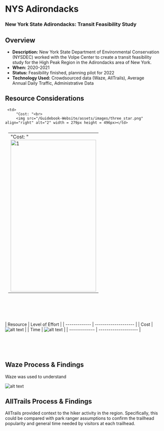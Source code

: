 # NYS Adirondacks

### New York State Adirondacks: Transit Feasibility Study

## Overview

- **Description:** New York State Department of Environmental Conservation (NYSDEC) worked with the Volpe Center to create a transit feasibility study for the High Peak Region in the Adirondacks area of New York.
- **When:** 2020-2021
- **Status:** Feasibility finished, planning pilot for 2022
- **Technology Used:** Crowdsourced data (Waze, AllTrails), Average Annual Daily Traffic, Administrative Data


## Resource Considerations

<table style="padding:10px">
  <tr>
    <td>
        "Cost: "<br>
         <img src="/Guidebook-Website/assets/images/two_star.png"  alt="1" width = 279px height = 496px ></td>

     <td>
         "Cost: "<br>
         <img src="/Guidebook-Website/assets/images/three_star.png" align="right" alt="2" width = 279px height = 496px></td>

   <!--<td><img src="./Scshot/trip_end.png" align="right" alt="4" width =  279px height = 496px></td>-->
  </tr>
</table>

<br><br><br><br>
| Resource          | Level of Effort        |
| ------------- | -------------------- |
| Cost |
![alt text](/Guidebook-Website/assets/images/two_star.png) |
| Time |
![alt text](/Guidebook-Website/assets/images/three_star.png) |
| ------------- | -------------------- |

<br><br><br>
## Waze Process & Findings

Waze was used to understand

![alt text](/Guidebook-Website/assets/images/NYS_Waze_traffic.gif)

<!---![alt text](/Guidebook-Website/assets/images/NYS_Waze_traffic_pictures.png)
-->

## AllTrails Process & Findings

AllTrails provided context to the hiker activity in the region. Specifically, this could be compared with park ranger assumptions to confirm the trailhead popularity and general time needed by visitors at each trailhead.
